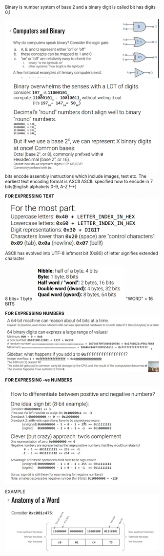 Binary is number system of base 2 and a binary digit is called bit
has digits 0,1 

<img src="Pictures/Pasted image 20250708171255.png">
<img src="Pictures/Pasted image 20250708171417.png " width="500">
bits encode assembly instructions which include images, text etc. The earliest  text encoding format is ASCII
ASCII: specified how to encode in 7 bits(English alphabets 0-9, A-Z !-+)

**FOR EXPRESSING TEXT**
<img src="Pictures/Pasted image 20250708172203.png">
ASCII has evolved into UTF-8 
leftmost bit (0x80) of letter signifies extended character

8 bits= 1 byte
<img src="Pictures/Pasted image 20250708172758.png " width="300">
"WORD" = 16 BITS

**FOR EXPRESSING NUMBERS**
<img src="Pictures/Pasted image 20250708173940.png">

**FOR EXPRESSING -ve NUMBERS**

<img src="Pictures/Pasted image 20250708174259.png">

EXAMPLE 
<img src="Pictures/Pasted image 20250708175043.png">



